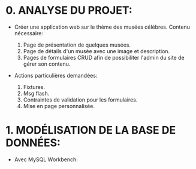 # 0. ANALYSE DU PROJET:
 - Créer une application web sur le thème des musées célèbres. Contenu nécessaire:
    1. Page de présentation de quelques musées.
    2. Page de détails d'un musée avec une image et description.
    3. Pages de formulaires CRUD afin de possibiliter l'admin du site de gérer son contenu.

 - Actions particulières demandées:
    1. Fixtures.
    2. Msg flash.
    3. Contraintes de validation pour les formulaires.
    4. Mise en page personnalisée.


# 1. MODÉLISATION DE LA BASE DE DONNÉES:
 * Avec MySQL Workbench:
